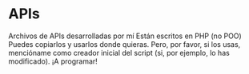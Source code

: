 # APIs
Archivos de APIs desarrolladas por mí
Están escritos en PHP (no POO)
Puedes copiarlos y usarlos donde quieras. Pero, por favor, si los usas, mencióname como creador inicial del script (si, por ejemplo, lo has modificado). 
¡A programar!
